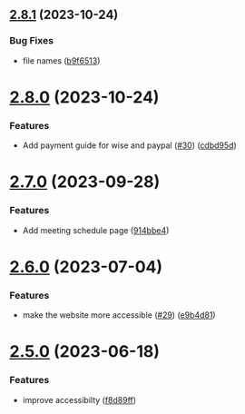 ## [2.8.1](https://github.com/Pradumnasaraf/Pradumnasaraf.github.io/compare/v2.8.0...v2.8.1) (2023-10-24)


### Bug Fixes

* file names ([b9f6513](https://github.com/Pradumnasaraf/Pradumnasaraf.github.io/commit/b9f6513d8d7746fd61b81096b0173a54e94104df))



# [2.8.0](https://github.com/Pradumnasaraf/Pradumnasaraf.github.io/compare/v2.7.0...v2.8.0) (2023-10-24)


### Features

* Add payment guide for wise and paypal ([#30](https://github.com/Pradumnasaraf/Pradumnasaraf.github.io/issues/30)) ([cdbd95d](https://github.com/Pradumnasaraf/Pradumnasaraf.github.io/commit/cdbd95d93359ba13cb010bf736bbf66099f3d1d5))



# [2.7.0](https://github.com/Pradumnasaraf/Pradumnasaraf.github.io/compare/v2.6.0...v2.7.0) (2023-09-28)


### Features

* Add meeting schedule page ([914bbe4](https://github.com/Pradumnasaraf/Pradumnasaraf.github.io/commit/914bbe43894c00adf19a63086129421fc4e06a34))



# [2.6.0](https://github.com/Pradumnasaraf/Pradumnasaraf.github.io/compare/v2.5.0...v2.6.0) (2023-07-04)


### Features

* make the website more accessible ([#29](https://github.com/Pradumnasaraf/Pradumnasaraf.github.io/issues/29)) ([e9b4d81](https://github.com/Pradumnasaraf/Pradumnasaraf.github.io/commit/e9b4d8148c19f7c52d6dcceeebf2f1e26014905d))



# [2.5.0](https://github.com/Pradumnasaraf/Pradumnasaraf.github.io/compare/v2.4.4...v2.5.0) (2023-06-18)


### Features

* improve accessibilty ([f8d89ff](https://github.com/Pradumnasaraf/Pradumnasaraf.github.io/commit/f8d89ff46ecdf6d4d7a8283629a1c9fc913c95ec))



